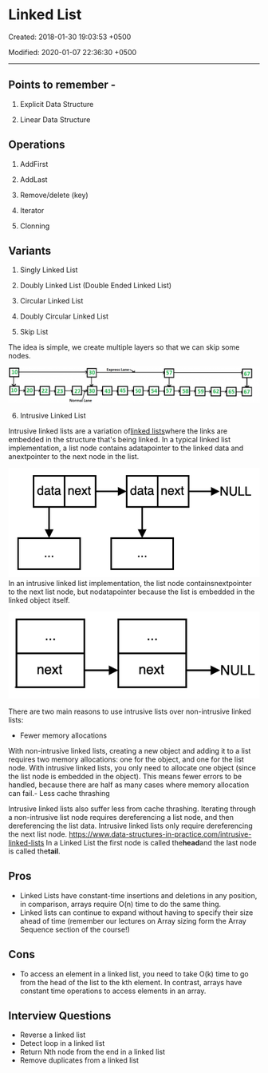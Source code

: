 # Linked List

Created: 2018-01-30 19:03:53 +0500

Modified: 2020-01-07 22:36:30 +0500

---

## Points to remember -

1.  Explicit Data Structure

2.  Linear Data Structure
## Operations

1.  AddFirst

2.  AddLast

3.  Remove/delete (key)

4.  Iterator

5.  Clonning
## Variants

1.  Singly Linked List

2.  Doubly Linked List (Double Ended Linked List)

3.  Circular Linked List

4.  Doubly Circular Linked List

5.  Skip List

The idea is simple, we create multiple layers so that we can skip some nodes.

![image](media/Linked-List-image1.png)

6.  Intrusive Linked List

Intrusive linked lists are a variation of[linked lists](https://www.data-structures-in-practice.com/linked-lists/)where the links are embedded in the structure that's being linked.
In a typical linked list implementation, a list node contains adatapointer to the linked data and anextpointer to the next node in the list.

![image](media/Linked-List-image2.png)
In an intrusive linked list implementation, the list node containsnextpointer to the next list node, but nodatapointer because the list is embedded in the linked object itself.

![image](media/Linked-List-image3.png)

There are two main reasons to use intrusive lists over non-intrusive linked lists:
-   Fewer memory allocations

With non-intrusive linked lists, creating a new object and adding it to a list requires two memory allocations: one for the object, and one for the list node. With intrusive linked lists, you only need to allocate one object (since the list node is embedded in the object). This means fewer errors to be handled, because there are half as many cases where memory allocation can fail.-   Less cache thrashing

Intrusive linked lists also suffer less from cache thrashing. Iterating through a non-intrusive list node requires dereferencing a list node, and then dereferencing the list data. Intrusive linked lists only require dereferencing the next list node.
<https://www.data-structures-in-practice.com/intrusive-linked-lists>
In a Linked List the first node is called the**head**and the last node is called the**tail**.

## 

## Pros
-   Linked Lists have constant-time insertions and deletions in any position, in comparison, arrays require O(n) time to do the same thing.
-   Linked lists can continue to expand without having to specify their size ahead of time (remember our lectures on Array sizing form the Array Sequence section of the course!)

## 

## Cons
-   To access an element in a linked list, you need to take O(k) time to go from the head of the list to the kth element. In contrast, arrays have constant time operations to access elements in an array.
## Interview Questions
-   Reverse a linked list
-   Detect loop in a linked list
-   Return Nth node from the end in a linked list
-   Remove duplicates from a linked list
